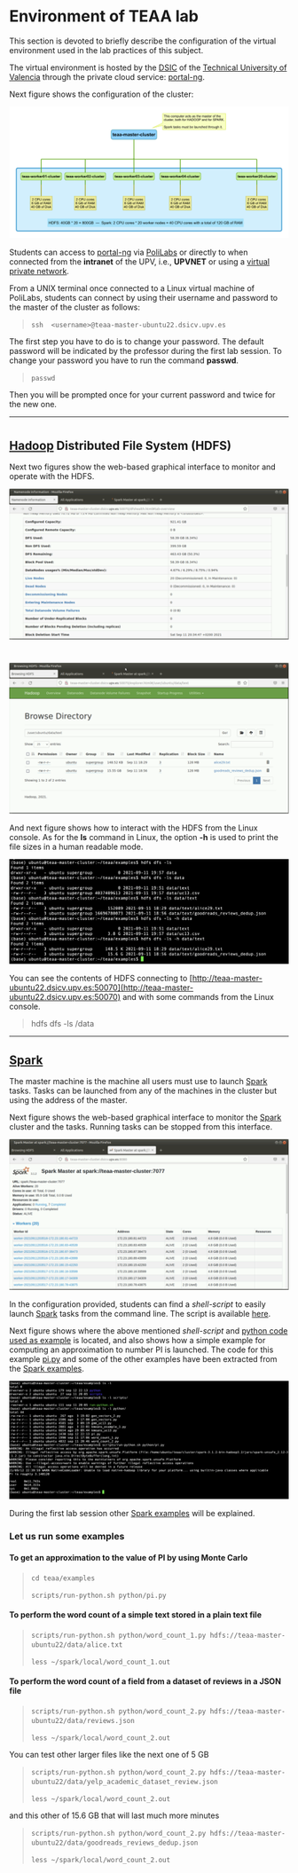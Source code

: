 # Environment of TEAA lab

This section is devoted to briefly describe the configuration
of the virtual environment used in the lab practices of this
subject.

The virtual environment is hosted by the
[DSIC](https://www.dsic.upv.es)
of the
[Technical University of Valencia](https://www.upv.es)
through the private cloud service:
[portal-ng](https://portal-ng.dsic.upv.es).

Next figure shows the configuration of the cluster:

![Here](../figures/teaa-cluster-configuration.png)


Students can access to 
[portal-ng](https://portal-ng.dsic.upv.es)
via
[PoliLabs](https://polilabs.upv.es/uds/page/login) 
or directly to when connected from
the **intranet** of the UPV, i.e., **UPVNET** or
using a
[virtual private network](http://www.upv.es/contenidos/INFOACCESO/index.html).


From a UNIX terminal once connected to a Linux virtual machine of PoliLabs,
students can connect by using their username and password to the master of
the cluster as follows:

>   
> `ssh  <username>@teaa-master-ubuntu22.dsicv.upv.es`
>   

The first step you have to do is to change your password. The default password will be indicated by the professor during the first lab session.
To change your password you have to run the command **passwd**.

>
> `passwd` 
>

Then you will be prompted once for your current password and twice for the new one.

******
#

## [Hadoop](http://hadoop.apache.org) Distributed File System (HDFS)

Next two figures show the web-based graphical interface 
to monitor and operate with the HDFS.

![Here](../figures/screenshot-hdfs-1.png)

#

![Here](../figures/screenshot-hdfs-2.png)

And next figure shows how to interact with the HDFS from the Linux console.
As for the **ls** command in Linux, the option **-h** is used to
print the file sizes in a human readable mode.

![Here](../figures/screenshot-hdfs-5.png)

You can see the contents of HDFS connecting to
[http://teaa-master-ubuntu22.dsicv.upv.es:50070](http://teaa-master-ubuntu22.dsicv.upv.es:50070)
and with some commands from the Linux console.

>
> hdfs dfs -ls /data
>

******

## [Spark](https://spark.apache.org)

The master machine is the machine all users must use to launch
[Spark](https://spark.apache.org)
tasks.
Tasks can be launched from any of the machines in the cluster
but using the address of the master.

Next figure shows the web-based graphical interface
to monitor the
[Spark](https://spark.apache.org)
cluster and the tasks.
Running tasks can be stopped from this interface.

![Here](../figures/screenshot-spark-01.png)

In the configuration provided, students can find a *shell-script*
to easily launch
[Spark](https://spark.apache.org)
tasks from the command line.
The script is available [here](examples/scripts/run-python.sh).

Next figure shows where the above mentioned *shell-script* 
and [python code used as example](examples/python) is located,
and also shows how a simple example for computing an approximation
to number PI is launched. The code for this example [pi.py](examples/python/pi.py)
and some of the other examples have been extracted from the
[Spark examples](https://spark.apache.org/examples.html).

![Here](../figures/screenshot-spark-02.png)

During the first lab session other
[Spark examples](https://spark.apache.org/examples.html)
will be explained.


### Let us run some examples

#### To get an approximation to the value of PI by using Monte Carlo

>
> `cd teaa/examples`
>
> `scripts/run-python.sh python/pi.py`
>

#### To perform the word count of a simple text stored in a plain text file 

>
> `scripts/run-python.sh python/word_count_1.py hdfs://teaa-master-ubuntu22/data/alice.txt`
>
> `less ~/spark/local/word_count_1.out`
>

#### To perform the word count of a field from a dataset of reviews in a JSON file 

>
> `scripts/run-python.sh python/word_count_2.py hdfs://teaa-master-ubuntu22/data/reviews.json`
>
> `less ~/spark/local/word_count_2.out`
>

You can test other larger files like the next one of 5 GB

>
> `scripts/run-python.sh python/word_count_2.py hdfs://teaa-master-ubuntu22/data/yelp_academic_dataset_review.json`
>
> `less ~/spark/local/word_count_2.out`
>

and this other of 15.6 GB that will last much more minutes

>
> `scripts/run-python.sh python/word_count_2.py hdfs://teaa-master-ubuntu22/data/goodreads_reviews_dedup.json`
>
> `less ~/spark/local/word_count_2.out`
>
